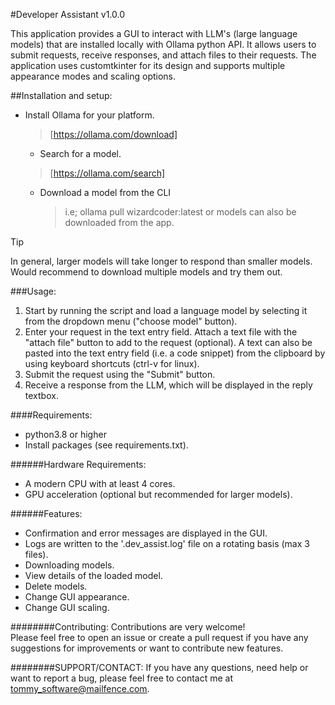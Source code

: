 #Developer Assistant v1.0.0

This application provides a GUI to interact with LLM's (large language models)
that are installed locally with Ollama python API.
It allows users to submit requests, receive responses, and attach files to
their requests.
The application uses customtkinter for its design and supports
multiple appearance modes and scaling options. 


##Installation and setup:
- Install Ollama for your platform.
  > [https://ollama.com/download]
  - Search for a model.
  > [https://ollama.com/search]
    - Download a model from the CLI
      > i.e; ollama pull wizardcoder:latest 
      or models can also be downloaded from the app.

> [!TIP]
> In general, larger models will take longer to respond than smaller models.
> Would recommend to download multiple models and try them out.

###Usage:
1. Start by running the script and load a language model by selecting it
   from the dropdown menu ("choose model" button).
2. Enter your request in the text entry field. Attach a text file with the
   "attach file" button to add to the request (optional).
   A text can also be pasted into the text entry field (i.e. a code snippet)
   from the clipboard by using keyboard shortcuts (ctrl-v for linux).
3. Submit the request using the "Submit" button.
4. Receive a response from the LLM, which will be displayed in the reply textbox.

####Requirements:
- python3.8 or higher 
- Install packages (see requirements.txt).

######Hardware Requirements:
- A modern CPU with at least 4 cores.
- GPU acceleration (optional but recommended for larger models).

######Features:
- Confirmation and error messages are displayed in the GUI.
- Logs are written to the '.dev_assist.log' file on a rotating basis (max 3
  files).
- Downloading models.
- View details of the loaded model.
- Delete models.
- Change GUI appearance.
- Change GUI scaling.

########Contributing:
Contributions are very welcome!\
Please feel free to open an issue or create a pull request if you have any\
suggestions for improvements or want to contribute new features. 

########SUPPORT/CONTACT:
If you have any questions, need help or want to report a bug, please feel free
to contact me at tommy_software@mailfence.com.
